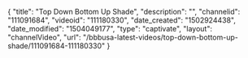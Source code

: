 {
    "title": "Top Down Bottom Up Shade",
    "description": "",
    "channelid": "111091684",
    "videoid": "111180330",
    "date_created": "1502924438",
    "date_modified": "1504049177",
    "type": "captivate",
    "layout": "channelVideo",
    "url": "\/bbbusa-latest-videos\/top-down-bottom-up-shade\/111091684-111180330"
}